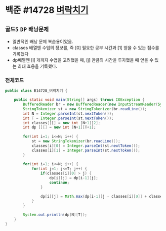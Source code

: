# 백준 #14728 [벼락치기](https://www.acmicpc.net/problem/14728)
`골드5` `DP` `배낭문제`
---
- 일반적인 배낭 문제 복습용이었음.
- classes 배열엔 수업의 정보를, 즉 [0] 필요한 공부 시간과 [1] 얻을 수 있는 점수를 기록했다
- dp배열엔 [i] 개까지 수업을 고려했을 때, [j] 만큼의 시간을 투자했을 때 얻을 수 있는 최대 효용을 기록했다.

### 전체코드
```java
public class B14728_벼락치기 {

	public static void main(String[] args) throws IOException {
		BufferedReader br = new BufferedReader(new InputStreamReader(System.in));
		StringTokenizer st = new StringTokenizer(br.readLine());
		int N = Integer.parseInt(st.nextToken());
		int T = Integer.parseInt(st.nextToken());
		int classes[][] = new int [N+1][2];
		int dp [][] = new int [N+1][T+1];
		
		for(int i=1; i<=N; i++) {
			st = new StringTokenizer(br.readLine());
			classes[i][0] = Integer.parseInt(st.nextToken());
			classes[i][1] = Integer.parseInt(st.nextToken());
		}
		
		for(int i=1; i<=N; i++) {
			for(int j=1; j<=T; j++) {
				if(classes[i][0] > j) {
					dp[i][j] = dp[i-1][j];
					continue;
				}
				
				dp[i][j] = Math.max(dp[i-1][j - classes[i][0]] + classes[i][1], dp[i-1][j]);
			}
		}
		
		System.out.println(dp[N][T]);
 	}
}

```
